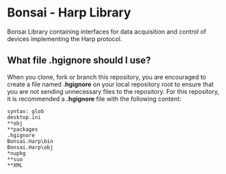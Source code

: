 # Bonsai - Harp Library

Bonsai Library containing interfaces for data acquisition and control of devices implementing the Harp protocol.

## What file .hgignore should I use?

When you clone, fork or branch this repository, you are encouraged to create a file named **.hgignore** on your local repository root to ensure that you are not sending unnecessary files to the repository. For this repository, it is recommended a **.hgignore** file with the following content:

    syntax: glob
    desktop.ini
    **obj
    **packages
    .hgignore
    Bonsai.Harp\bin
    Bonsai.Harp\obj
    *nupkg
    **suo
    **XML